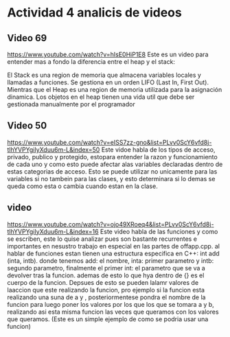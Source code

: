 # Actividad 4 analicis de videos
## Video 69
https://www.youtube.com/watch?v=hIsE0HiP1E8
Este es un video para entender mas a fondo la diferencia entre el heap y el stack:

El Stack es una region de memoria que almacena variables locales y llamadas a funciones. Se gestiona en un orden LIFO (Last In, First Out).​ Mientras que el Heap es una region de memoria utilizada para la asignación dinamica. Los objetos en el heap tienen una vida util que debe ser gestionada manualmente por el programador

##  Video 50
https://www.youtube.com/watch?v=eISS7zz-gno&list=PLvv0ScY6vfd8j-tlhYVPYgiIyXduu6m-L&index=50
Este vidoe habla de los tipos de acceso, privado, publico y protegido, estopara entender la razon y funcionamiento de cada uno y como esto puede afectar alas variables declaradas dentro de estas categorias de acceso. Esto se puede utilizar no unicamente para las variables si no tambein para las clases, y esto determinara si lo demas se queda como esta o cambia cuando estan en la clase. 

## video 
https://www.youtube.com/watch?v=ojo49XRoeq4&list=PLvv0ScY6vfd8j-tlhYVPYgiIyXduu6m-L&index=16
Este video habla de las funciones y como se escriben, este lo quise analizar pues son bastante recurrentes e importantes en nesustro trabajo en especial en las partes de offapp.cpp. al hablar de funciones estan tienen una estructura especifica en C++: int add (inta, intb). donde tenemos add: el nombre, inta: primer parametro y intb: segundo parametro, finalmente el primer int: el parametro que se va a devolver tras la funcion. ademas de esto lo que hya dentro de {} es el cuerpo de la funcion. Depsues de esto se pueden lalamr valores de laaccion que este realizando la funcion, pro ejemplo si la funcion esta realizando una suna de a y , posteriormentese pondra el nombre de la funcion para luego poner los valores por los que los que se tomara a y b, realizando asi esta misma funcion las veces que queramos con los valores que queramos. (Este es un simple ejemplo de como se podria usar una funcion) 



